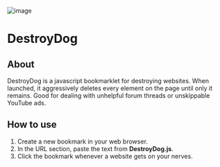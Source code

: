![image](https://github.com/darienyoder/destroydog-bookmarklet/assets/116597751/a73c1913-4a10-44e2-b2e4-d7aff0cd91b3)

# DestroyDog

## About

DestroyDog is a javascript bookmarklet for destroying websites. When launched, it aggressively deletes every element on the page until only it remains. Good for dealing with unhelpful forum threads or unskippable YouTube ads.

## How to use

1. Create a new bookmark in your web browser.
2. In the URL section, paste the text from **DestroyDog.js**.
3. Click the bookmark whenever a website gets on your nerves.
